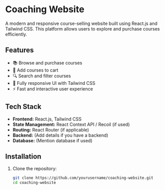 # Coaching Website

A modern and responsive course-selling website built using React.js and Tailwind CSS. This platform allows users to explore and purchase courses efficiently.

## Features

- 📚 Browse and purchase courses
- 🛒 Add courses to cart
- 🔍 Search and filter courses
- 🎨 Fully responsive UI with Tailwind CSS
- ⚡ Fast and interactive user experience

## Tech Stack

- **Frontend:** React.js, Tailwind CSS
- **State Management:** React Context API / Recoil (if used)
- **Routing:** React Router (if applicable)
- **Backend:** (Add details if you have a backend)
- **Database:** (Mention database if used)

## Installation

1. Clone the repository:

   ```sh
   git clone https://github.com/yourusername/coaching-website.git
   cd coaching-website
